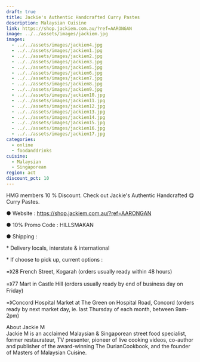 ```yaml
---
draft: true
title: Jackie's Authentic Handcrafted Curry Pastes
description: Malaysian Cuisine
link: https://shop.jackiem.com.au/?ref=AARONGAN
image: ../../assets/images/jackiem.jpg
images:
  - ../../assets/images/jackiem4.jpg
  - ../../assets/images/jackiem1.jpg
  - ../../assets/images/jackiem2.jpg
  - ../../assets/images/jackiem3.jpg
  - ../../assets/images/jackiem5.jpg
  - ../../assets/images/jackiem6.jpg
  - ../../assets/images/jackiem7.jpg
  - ../../assets/images/jackiem8.jpg
  - ../../assets/images/jackiem9.jpg
  - ../../assets/images/jackiem10.jpg
  - ../../assets/images/jackiem11.jpg
  - ../../assets/images/jackiem12.jpg
  - ../../assets/images/jackiem13.jpg
  - ../../assets/images/jackiem14.jpg
  - ../../assets/images/jackiem15.jpg
  - ../../assets/images/jackiem16.jpg
  - ../../assets/images/jackiem17.jpg
categories:
  - online
  - foodanddrinks
cuisine:
  - Malaysian
  - Singaporean
region: act
discount_pct: 10
---
```


HMG members 10 % Discount. Check out Jackie's Authentic Handcrafted 😋 Curry Pastes.

● Website : https://shop.jackiem.com.au/?ref=AARONGAN

● 10% Promo Code : HILLSMAKAN

● Shipping :

\* Delivery locals, interstate & international

\* If choose to pick up, current options :

\=》28 French Street, Kogarah (orders usually ready within 48 hours)

\=》77 Mart in Castle Hill (orders usually ready by end of business day on Friday)

\=》Concord Hospital Market at The Green on Hospital Road, Concord (orders ready by next market day, ie. last Thursday of each month, between 9am-2pm)

About Jackie M\
Jackie M is an acclaimed Malaysian & Singaporean street food specialist, former restaurateur, TV presenter, pioneer of live cooking videos, co-author and publisher of the award-winning The DurianCookbook, and the founder of Masters of Malaysian Cuisine.

